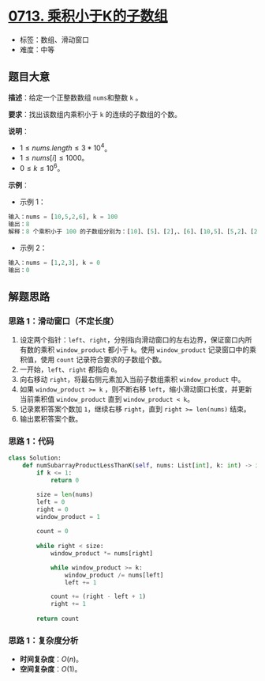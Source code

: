 # [0713. 乘积小于K的子数组](https://leetcode.cn/problems/subarray-product-less-than-k/)

- 标签：数组、滑动窗口
- 难度：中等

## 题目大意

**描述**：给定一个正整数数组 `nums`和整数 `k` 。

**要求**：找出该数组内乘积小于 `k` 的连续的子数组的个数。

**说明**：

- $1 \le nums.length \le 3 * 10^4$。
- $1 \le nums[i] \le 1000$。
- $0 \le k \le 10^6$。

**示例**：

- 示例 1：

```Python
输入：nums = [10,5,2,6], k = 100
输出：8
解释：8 个乘积小于 100 的子数组分别为：[10]、[5]、[2],、[6]、[10,5]、[5,2]、[2,6]、[5,2,6]。需要注意的是 [10,5,2] 并不是乘积小于 100 的子数组。
```

- 示例 2：

```Python
输入：nums = [1,2,3], k = 0
输出：0
```

## 解题思路

### 思路 1：滑动窗口（不定长度）

1. 设定两个指针：`left`、`right`，分别指向滑动窗口的左右边界，保证窗口内所有数的乘积 `window_product` 都小于 `k`。使用 `window_product` 记录窗口中的乘积值，使用 `count` 记录符合要求的子数组个数。
2. 一开始，`left`、`right` 都指向 `0`。
3. 向右移动 `right`，将最右侧元素加入当前子数组乘积 `window_product` 中。
4. 如果 `window_product >= k` ，则不断右移 `left`，缩小滑动窗口长度，并更新当前乘积值 `window_product`  直到 `window_product < k`。
5. 记录累积答案个数加 `1`，继续右移 `right`，直到 `right >= len(nums)` 结束。
6. 输出累积答案个数。

### 思路 1：代码

```Python
class Solution:
    def numSubarrayProductLessThanK(self, nums: List[int], k: int) -> int:
        if k <= 1:
            return 0

        size = len(nums)
        left = 0
        right = 0
        window_product = 1
        
        count = 0
        
        while right < size:
            window_product *= nums[right]

            while window_product >= k:
                window_product /= nums[left]
                left += 1

            count += (right - left + 1)
            right += 1
            
        return count
```

### 思路 1：复杂度分析

- **时间复杂度**：$O(n)$。
- **空间复杂度**：$O(1)$。

